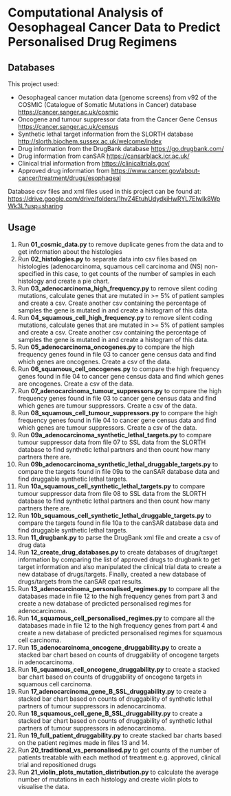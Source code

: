# Computational Analysis of Oesophageal Cancer Data to Predict Personalised Drug Regimens


## Databases
This project used:
- Oesophageal cancer mutation data (genome screens) from v92 of the COSMIC (Catalogue of Somatic 
Mutations in Cancer) database https://cancer.sanger.ac.uk/cosmic
- Oncogene and tumour suppressor data from the Cancer Gene Census https://cancer.sanger.ac.uk/census
- Synthetic lethal target information from the SLORTH database http://slorth.biochem.sussex.ac.uk/welcome/index
- Drug information from the DrugBank database https://go.drugbank.com/
- Drug information from canSAR https://cansarblack.icr.ac.uk/
- Clinical trial information from https://clinicaltrials.gov/
- Approved drug information from https://www.cancer.gov/about-cancer/treatment/drugs/esophageal

Database csv files and xml files used in this project can be found at: 
https://drive.google.com/drive/folders/1hvZ4EtuhUdydkiHwRYL7EIwIk8WpWk3L?usp=sharing

## Usage

1. Run **01_cosmic_data.py** to remove duplicate genes from the data and to get information about the histologies
2. Run **02_histologies.py** to separate data into csv files based on histologies (adenocarcinoma, squamous cell carcinoma 
and (NS) non-specified in this case, to get counts of the number of samples in each histology and create a pie chart.
3. Run **03_adenocarcinoma_high_frequency.py** to remove silent coding mutations, calculate genes that are mutated in
\>= 5% of patient samples and create a csv. Create another csv containing the percentage of samples the gene is mutated 
in and create a histogram of this data.
4. Run **04_squamous_cell_high_frequency.py** to remove silent coding mutations, calculate genes that are mutated in
\>= 5% of patient samples and create a csv. Create another csv containing the percentage of samples the gene is mutated 
in and create a histogram of this data.
5. Run **05_adenocarcinoma_oncogenes.py** to compare the high frequency genes found in file 03 to cancer gene census 
data and find which genes are oncogenes. Create a csv of the data.
6. Run **06_squamous_cell_oncogenes.py** to compare the high frequency genes found in file 04 to cancer gene census 
data and find which genes are oncogenes. Create a csv of the data.
7. Run **07_adenocarcinoma_tumour_suppressors.py** to compare the high frequency genes found in file 03 to cancer gene 
census data and find which genes are tumour suppressors. Create a csv of the data.
8. Run **08_squamous_cell_tumour_suppressors.py** to compare the high frequency genes found in file 04 to cancer gene 
census data and find which genes are tumour suppressors. Create a csv of the data.
9. Run **09a_adenocarcinoma_synthetic_lethal_targets.py** to compare tumour suppressor data from file 07 to SSL data from 
the SLORTH database to find synthetic lethal partners and then count how many partners there are.
10. Run **09b_adenocarcinoma_synthetic_lethal_druggable_targets.py** to compare the targets found in file 09a to the canSAR
database data and find druggable synthetic lethal targets.
11. Run **10a_squamous_cell_synthetic_lethal_targets.py** to compare tumour suppressor data from file 08 to SSL data from 
the SLORTH database to find synthetic lethal partners and then count how many partners there are.
12. Run **10b_squamous_cell_synthetic_lethal_druggable_targets.py** to compare the targets found in file 10a to the canSAR
database data and find druggable synthetic lethal targets.
13. Run **11_drugbank.py** to parse the DrugBank xml file and create a csv of drug data
14. Run **12_create_drug_databases.py** to create databases of drug/target information by comparing the list of approved
drugs to drugbank to get target information and also manipulated the clinical trial data to create a new database of 
drugs/targets. Finally, created a new database of drugs/targets from the canSAR cpat results.
15. Run **13_adenocarcinoma_personalised_regimes.py** to compare all the databases made in file 12 to the high frequency
genes from part 3 and create a new database of predicted personalised regimes for adenocarcinoma.
16. Run **14_squamous_cell_personalised_regimes.py** to compare all the databases made in file 12 to the high frequency
genes from part 4 and create a new database of predicted personalised regimes for squamous cell carcinoma.
17. Run **15_adenocarcinoma_oncogene_druggability.py** to create a stacked bar chart based on counts of druggability of 
oncogene targets in adenocarcinoma.
18. Run **16_squamous_cell_oncogene_druggability.py** to create a stacked bar chart based on counts of druggability of 
oncogene targets in squamous cell carcinoma.
19. Run **17_adenocarcinoma_gene_B_SSL_druggability.py** to create a stacked bar chart based on counts of druggability 
of synthetic lethal partners of tumour suppressors in adenocarcinoma.
20. Run **18_squamous_cell_gene_B_SSL_druggability.py** to create a stacked bar chart based on counts of druggability 
of synthetic lethal partners of tumour suppressors in adenocarcinoma.
21. Run **19_full_patient_druggability.py** to create stacked bar charts based on the patient regimes made in files 13
and 14.
22. Run **20_traditional_vs_personalised.py** to get counts of the number of patients treatable with each method of 
treatment e.g. approved, clinical trial and repositioned drugs
23. Run **21_violin_plots_mutation_distribution.py** to calculate the average number of mutations in each histology
and create violin plots to visualise the data.

